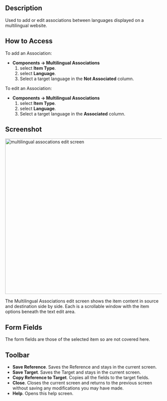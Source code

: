 <!-- Filename: Help4.x:Multilingual_Associations:_Edit / Display title: Multilingual Associations: Edit -->

## Description

Used to add or edit associations between languages displayed on a
multilingual website.

## How to Access

To add an Association:

- **Components → Multilingual Associations**
  1.  select **Item Type**.
  2.  select **Language**.
  3.  Select a target language in the **Not Associated** column.

To edit an Association:

- **Components → Multilingual Associations**
  1.  select **Item Type**.
  2.  select **Language**.
  3.  Select a target language in the **Associated** column.

## Screenshot

<img
src="https://docs.joomla.org/images/thumb/9/94/Help-4x-Components-Assocations-Edit-screen-en.png/800px-Help-4x-Components-Assocations-Edit-screen-en.png"
decoding="async"
srcset="https://docs.joomla.org/images/thumb/9/94/Help-4x-Components-Assocations-Edit-screen-en.png/1200px-Help-4x-Components-Assocations-Edit-screen-en.png 1.5x, https://docs.joomla.org/images/thumb/9/94/Help-4x-Components-Assocations-Edit-screen-en.png/1600px-Help-4x-Components-Assocations-Edit-screen-en.png 2x"
data-file-width="2720" data-file-height="1700" width="800" height="500"
alt="multilingual assocations edit screen" />

The Multilingual Associations edit screen shows the item content in
source and destination side by side. Each is a scrollable window with
the item options beneath the text edit area.

## Form Fields

The form fields are those of the selected item so are not covered here.

## Toolbar

- **Save Reference**. Saves the Reference and stays in the current
  screen.
- **Save Target**. Saves the Target and stays in the current screen.
- **Copy Reference to Target**. Copies all the fields to the target
  fields.
- **Close**. Closes the current screen and returns to the previous
  screen without saving any modifications you may have made.
- **Help**. Opens this help screen.
